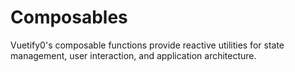 <script setup>
  import DocsPageFeatures from '@/components/docs/DocsPageFeatures.vue'
</script>

# Composables

Vuetify0's composable functions provide reactive utilities for state management, user interaction, and application architecture.

<DocsPageFeatures />
